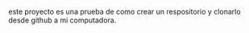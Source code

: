 este proyecto es una prueba de como crear un respositorio y clonarlo desde github a mi computadora.
